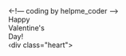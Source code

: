 <!DOCTYPE html>
 <html lang="en">
<head>
<-!— coding by helpme_coder -->
<meta charset="UTF-8">
<meta name="viewport" content="width=device-width, initial-scale=1.0"> <title>Valentines day card | @helpme_coder</title> <link rel="stylesheet" href="style.css">
<script src="https://code.jquery.com/jquery-3.6.4.min.js"></script>
</head>
<body>
<div class="container">
<div class="valentines">
<div class="envelope"></div>
<div class="front"></div>
<div class="card">
<div class="text">Happy</br> Valentine's</br> Day! </div> ‹div class="heart"></div>
<div>
</div>
</div>
<div class="shadow"></div></div>
<script src="script.js"></script>
<body>
    </html>